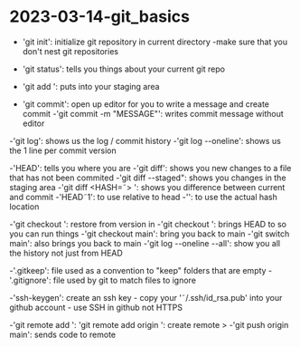 # 2023-03-14-git_basics

- 'git init': initialize git repository in current directory
	-make sure that you don't nest git repositories
- 'git status': tells you things about your current git repo


- 'git add <FILE>': puts <FILE> into your staging area
- 'git commit': open up editor for you to write a message and create 
commit
	-'git commit -m "MESSAGE"': writes commit message without editor


-'git log': shows us the log / commit history
	-'git log --oneline': shows us the 1 line per commit version


-'HEAD': tells you where you are
-'git diff': shows you new changes to a file that has not been commited
	-'git diff --staged": shows you changes in the staging area
	-'git diff <HASH=˜> <FILE>': shows you difference between current 
and commit
		-'HEAD˜1': to use relative to head
		-'<HASH>': to use the actual hash location


-'git checkout <HASH> <FILE>': restore <FILE> from version in <HASH>
-'git checkout <HASH>': brings HEAD to <HASH> so you can run things
	-'git checkout main': bring you back to main
	-'git switch main': also brings you back to main
-'git log --oneline --all': show you all the history not just from HEAD

-'.gitkeep': file used as a convention to "keep" folders that are empty 
-'.gitignore': file used by git to match files to ignore

-'ssh-keygen': create an ssh key
	- copy your '˜/.ssh/id_rsa.pub' into your github account
	- use SSH in github not HTTPS

-'git remote add <NAME> <URL>': 'git remote add origin <SSH URL>': create remote >
-'git push origin main': sends code to remote
